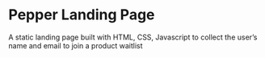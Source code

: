 # Pepper Landing Page
A static landing page built with HTML, CSS, Javascript to collect the user’s name and email to join a product waitlist
